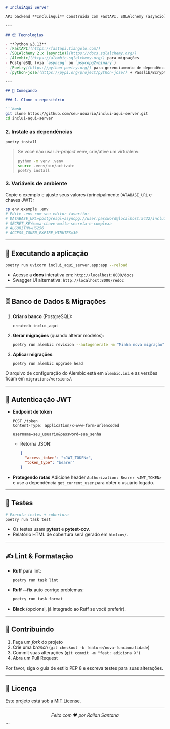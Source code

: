 ````markdown
# IncluiAqui Server

API backend **IncluiAqui** construída com FastAPI, SQLAlchemy (asyncio) e PostgreSQL, que expõe endpoints para busca e avaliação de estabelecimentos, autenticação via JWT, e registro de feedbacks de acessibilidade.

---

## 📦 Tecnologias

- **Python ≥3.13**  
- [FastAPI](https://fastapi.tiangolo.com/)  
- [SQLAlchemy 2.x (asyncio)](https://docs.sqlalchemy.org/)  
- [Alembic](https://alembic.sqlalchemy.org/) para migrações  
- PostgreSQL (via `asyncpg` ou `psycopg2-binary`)  
- [Poetry](https://python-poetry.org/) para gerenciamento de dependências  
- [python-jose](https://pypi.org/project/python-jose/) + Passlib/Bcrypt para auth JWT  

---

## 🚀 Começando

### 1. Clone o repositório

```bash
git clone https://github.com/seu-usuario/inclui-aqui-server.git
cd inclui-aqui-server
````

### 2. Instale as dependências

```bash
poetry install
```

> Se você não usar *in-project* venv, crie/ative um virtualenv:
>
> ```bash
> python -m venv .venv
> source .venv/bin/activate
> poetry install
> ```

### 3. Variáveis de ambiente

Copie o exemplo e ajuste seus valores (principalmente `DATABASE_URL` e chaves JWT):

```bash
cp env.example .env
# Edite .env com seu editor favorito:
# DATABASE_URL=postgresql+asyncpg://user:password@localhost:5432/inclui_aqui
# SECRET_KEY=uma-chave-muito-secreta-e-complexa
# ALGORITHM=HS256
# ACCESS_TOKEN_EXPIRE_MINUTES=30
```

---

## 🏃 Executando a aplicação

```bash
poetry run uvicorn inclui_aqui_server.app:app --reload
```

* Acesse a **docs** interativa em:
  `http://localhost:8000/docs`
* Swagger UI alternativa:
  `http://localhost:8000/redoc`

---

## 🗄️ Banco de Dados & Migrações

1. **Criar o banco** (PostgreSQL):

   ```bash
   createdb inclui_aqui
   ```
2. **Gerar migrações** (quando alterar modelos):

   ```bash
   poetry run alembic revision --autogenerate -m "Minha nova migração"
   ```
3. **Aplicar migrações**:

   ```bash
   poetry run alembic upgrade head
   ```

O arquivo de configuração do Alembic está em `alembic.ini` e as versões ficam em `migrations/versions/`.

---

## 🔑 Autenticação JWT

* **Endpoint de token**

  ```http
  POST /token
  Content-Type: application/x-www-form-urlencoded

  username=seu_usuario&password=sua_senha
  ```

  * Retorna JSON:

    ```json
    {
      "access_token": "<JWT_TOKEN>",
      "token_type": "bearer"
    }
    ```

* **Protegendo rotas**
  Adicione header `Authorization: Bearer <JWT_TOKEN>` e use a dependência `get_current_user` para obter o usuário logado.

---

## 🧪 Testes

```bash
# Executa testes + cobertura
poetry run task test
```

* Os testes usam **pytest** e **pytest-cov**.
* Relatório HTML de cobertura será gerado em `htmlcov/`.

---

## ✍️ Lint & Formatação

* **Ruff** para lint:

  ```bash
  poetry run task lint
  ```
* **Ruff --fix** auto corrige problemas:

  ```bash
  poetry run task format
  ```
* **Black** (opcional, já integrado ao Ruff se você preferir).

---

## 🤝 Contribuindo

1. Faça um *fork* do projeto
2. Crie uma *branch* (`git checkout -b feature/nova-funcionalidade`)
3. Commit suas alterações (`git commit -m "feat: adiciona X"`)
4. Abra um Pull Request

Por favor, siga o guia de estilo PEP 8 e escreva testes para suas alterações.

---

## 📄 Licença

Este projeto está sob a [MIT License](LICENSE).

---

<p align="center">
  <em>Feito com ♥ por Railan Santana</em>
</p>
```